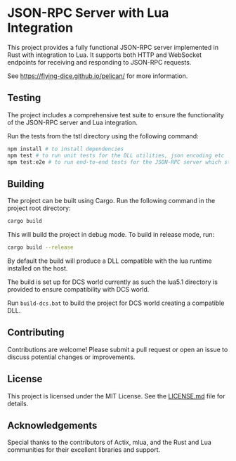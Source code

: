 # JSON-RPC Server with Lua Integration

This project provides a fully functional JSON-RPC server implemented in Rust with integration to Lua.
It supports both HTTP and WebSocket endpoints for receiving and responding to JSON-RPC requests.

See https://flying-dice.github.io/pelican/ for more information.

## Testing

The project includes a comprehensive test suite to ensure the functionality of the JSON-RPC server and Lua integration.

Run the tests from the tstl directory using the following command:

```bash
npm install # to install dependencies
npm test # to run unit tests for the DLL utilities, json encoding etc
npm test:e2e # to run end-to-end tests for the JSON-RPC server which stands up a server and sends requests to it using NodeJS
```

## Building

The project can be built using Cargo. Run the following command in the project root directory:

```bash
cargo build
```

This will build the project in debug mode. To build in release mode, run:

```bash
cargo build --release
```

By default the build will produce a DLL compatible with the lua runtime installed on the host.

The build is set up for DCS world currently as such the lua5.1 directory is provided to ensure compatibility with DCS
world.

Run `build-dcs.bat` to build the project for DCS world creating a compatible DLL.

## Contributing

Contributions are welcome! Please submit a pull request or open an issue to discuss potential changes or improvements.

## License

This project is licensed under the MIT License. See the [LICENSE.md](LICENSE.md) file for details.

## Acknowledgements

Special thanks to the contributors of Actix, mlua, and the Rust and Lua communities for their excellent libraries and
support.
